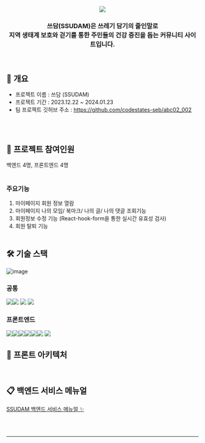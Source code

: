 <p align="center">
  <img src="https://ifh.cc/g/foMwhL.jpg">
</p>
<h3 align='center'> 쓰담(SSUDAM)은 쓰레기 담기의 줄인말로 
<br>
  지역 생태계 보호와 걷기를 통한 주민들의 건강 증진을 돕는 커뮤니티 사이트입니다. </h3>
  
<br>

## 🚩 개요
- 프로젝트 이름 : 쓰담 (SSUDAM)
- 프로젝트 기간 : 2023.12.22 ~ 2024.01.23
- 팀 프로젝트 깃허브 주소 : https://github.com/codestates-seb/abc02_002

<br><br>

## 👀 프로젝트 참여인원
백엔드 4명, 프론트엔드 4명
<br><br>


### 주요기능

1. 마이페이지 회원 정보 열람
2. 마이페이지 나의 모임/ 북마크/ 나의 글/ 나의 댓글 조회기능
3. 회원정보 수정 기능 (React-hook-form을 통한 실시간 유효성 검사)
4. 회원 탈퇴 기능
<br><br>
  
## 🛠 기술 스택
![image](https://github.com/codestates-seb/abc02_002/assets/118452650/60fc2529-6f19-4a69-932a-75c0549433e3)

### 공통
<img src="https://img.shields.io/badge/Github-181717?style=for-the-badge&logo=Github&logoColor=white"><img src="https://img.shields.io/badge/Git-F05032?style=for-the-badge&logo=Git&logoColor=white">
<img src="https://img.shields.io/badge/Notion-000000?style=for-the-badge&logo=Notion&logoColor=white">
<img src="https://img.shields.io/badge/Discord-5865F2?style=for-the-badge&logo=Discord&logoColor=white">
<br>

### 프론트엔드
<img src="https://img.shields.io/badge/html5-E34F26?style=for-the-badge&logo=html5&logoColor=white"><img src="https://img.shields.io/badge/css-1572B6?style=for-the-badge&logo=css3&logoColor=white"><img src="https://img.shields.io/badge/javascript-F7DF1E?style=for-the-badge&logo=javascript&logoColor=black"><img src="https://img.shields.io/badge/react-61DAFB?style=for-the-badge&logo=react&logoColor=black"><img src="https://img.shields.io/badge/Axios-181717?style=for-the-badge&logo=Axios&logoColor=white"><img src="https://img.shields.io/badge/Redux Toolkit-764ABC?style=for-the-badge&logo=Redux&logoColor=white">
<img src="https://img.shields.io/badge/Amazon S3-569A31?style=for-the-badge&logo=amazons3&logoColor=white">


## 🧰 프론트 아키텍처

<br>

## 📋 백엔드 서비스 메뉴얼
[SSUDAM 백엔드 서비스 메뉴얼 ✨](https://gregarious-diagram-be0.notion.site/SSUDAM-a654f4266fcf4111b404737bf1ff1b31?pvs=4)

<br><br>

---------

